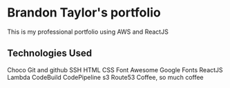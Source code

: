 # Brandon Taylor's portfolio

This is my professional portfolio using AWS and ReactJS

## Technologies Used

Choco
Git and github
SSH
HTML
CSS
Font Awesome
Google Fonts
ReactJS
Lambda
CodeBuild
CodePipeline
s3
Route53
Coffee, so much coffee
